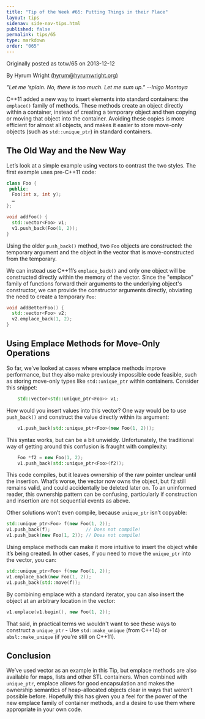 ```yaml
---
title: "Tip of the Week #65: Putting Things in their Place"
layout: tips
sidenav: side-nav-tips.html
published: false
permalink: tips/65
type: markdown
order: "065"
---
```


Originally posted as totw/65 on 2013-12-12

By Hyrum Wright [(hyrum@hyrumwright.org)](mailto:hyrum@hyrumwright.org)

*"Let me ’splain. No, there is too much. Let me sum up." --Inigo Montoya*

C++11 added a new way to insert elements into standard containers: the
`emplace()` family of methods. These methods create an object directly within a
container, instead of creating a temporary object and then copying or moving
that object into the container. Avoiding these copies is more efficient for
almost all objects, and makes it easier to store move-only objects (such as
`std::unique_ptr`) in standard containers.

## The Old Way and the New Way

Let’s look at a simple example using vectors to contrast the two styles. The
first example uses pre-C++11 code:

```c++
class Foo {
 public:
  Foo(int x, int y);
  …
};

void addFoo() {
  std::vector<Foo> v1;
  v1.push_back(Foo(1, 2));
}
```

Using the older `push_back()` method, two `Foo` objects are constructed: the
temporary argument and the object in the vector that is move-constructed from
the temporary.

We can instead use C++11’s `emplace_back()` and only one object will be
constructed directly within the memory of the vector. Since the "emplace" family
of functions forward their arguments to the underlying object's constructor, we
can provide the constructor arguments directly, obviating the need to create a
temporary `Foo`:

```c++
void addBetterFoo() {
  std::vector<Foo> v2;
  v2.emplace_back(1, 2);
}
```

## Using Emplace Methods for Move-Only Operations

So far, we’ve looked at cases where emplace methods improve performance, but
they also make previously impossible code feasible, such as storing move-only
types like `std::unique_ptr` within containers. Consider this snippet:

```c++
    std::vector<std::unique_ptr<Foo>> v1;
```

How would you insert values into this vector? One way would be to use
`push_back()` and construct the value directly within its argument:

```c++
    v1.push_back(std::unique_ptr<Foo>(new Foo(1, 2)));
```

This syntax works, but can be a bit unwieldy. Unfortunately, the traditional way
of getting around this confusion is fraught with complexity:

```c++
    Foo *f2 = new Foo(1, 2);
    v1.push_back(std::unique_ptr<Foo>(f2));
```

This code compiles, but it leaves ownership of the raw pointer unclear until the
insertion. What’s worse, the vector now owns the object, but `f2` still remains
valid, and could accidentally be deleted later on. To an uninformed reader, this
ownership pattern can be confusing, particularly if construction and insertion
are not sequential events as above.

Other solutions won’t even compile, because `unique_ptr` isn’t copyable:

```c++
std::unique_ptr<Foo> f(new Foo(1, 2));
v1.push_back(f);             // Does not compile!
v1.push_back(new Foo(1, 2)); // Does not compile!
```

Using emplace methods can make it more intuitive to insert the object while it’s
being created. In other cases, if you need to move the `unique_ptr` into the
vector, you can:

```c++
std::unique_ptr<Foo> f(new Foo(1, 2));
v1.emplace_back(new Foo(1, 2));
v1.push_back(std::move(f));
```

By combining emplace with a standard iterator, you can also insert the object at
an arbitrary location in the vector:

```c++
v1.emplace(v1.begin(), new Foo(1, 2));
```

That said, in practical terms we wouldn't want to see these ways to construct a
`unique_ptr` - Use `std::make_unique` (from C++14) or `absl::make_unique` (if
you're still on C++11).

## Conclusion

We’ve used vector as an example in this Tip, but emplace methods are also
available for maps, lists and other STL containers. When combined with
`unique_ptr`, emplace allows for good encapsulation and makes the ownership
semantics of heap-allocated objects clear in ways that weren’t possible before.
Hopefully this has given you a feel for the power of the new emplace family of
container methods, and a desire to use them where appropriate in your own code.

